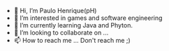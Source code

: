 - 👋 Hi, I’m Paulo Henrique(pH)
- 👀 I’m interested in games and software engineering
- 🌱 I’m currently learning Java and Phyton.
- 💞️ I’m looking to collaborate on ...
- 📫 How to reach me ... Don't reach me ;)

<!---
RydelMorgan/RydelMorgan is a ✨ special ✨ repository because its `README.md` (this file) appears on your GitHub profile.
You can click the Preview link to take a look at your changes.
--->
